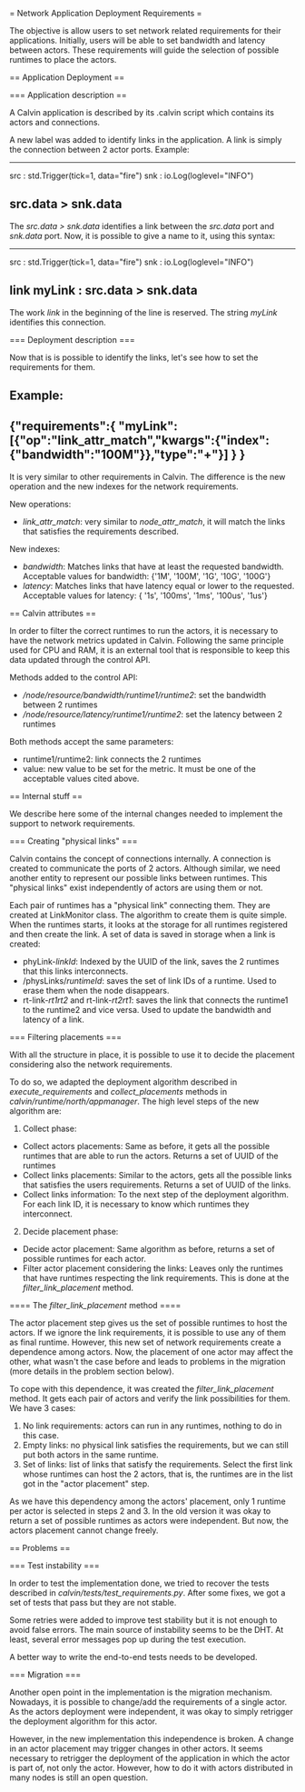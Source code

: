 = Network Application Deployment Requirements =

The objective is allow users to set network related requirements for their applications. 
Initially, users will be able to set bandwidth and latency between actors. These requirements will guide the selection of possible runtimes to place the actors.

== Application Deployment ==

=== Application description ==

A Calvin application is described by its .calvin script which contains its actors and connections.

A new label was added to identify links in the application. A link is simply the connection between 2 actor ports. Example:

---
src : std.Trigger(tick=1, data="fire")
snk : io.Log(loglevel="INFO")

src.data > snk.data
---

The *src.data > snk.data* identifies a link between the *src.data* port and *snk.data* port. Now, it is possible to give a name to it, using this syntax:

---
src : std.Trigger(tick=1, data="fire")
snk : io.Log(loglevel="INFO")

link myLink : src.data > snk.data
---

The work *link* in the beginning of the line is reserved. The string *myLink* identifies this connection.

=== Deployment description ===

Now that is is possible to identify the links, let's see how to set the requirements for them.

Example:
---
{"requirements":{
                 "myLink":[{"op":"link_attr_match","kwargs":{"index":{"bandwidth":"100M"}},"type":"+"}]
                }
}
---

It is very similar to other requirements in Calvin. The difference is the new operation and the new indexes for the network requirements.

New operations:
- *link_attr_match*: very similar to *node_attr_match*, it will match the links that satisfies the requirements described.

New indexes:
- *bandwidth*: Matches links that have at least the requested bandwidth. Acceptable values for bandwidth: {'1M', '100M', '1G', '10G', '100G'}
- *latency*: Matches links that have latency equal or lower to the requested. Acceptable values for latency: { '1s', '100ms', '1ms', '100us', '1us'}

== Calvin attributes ==

In order to filter the correct runtimes to run the actors, it is necessary to have the network metrics updated in Calvin. Following the same principle used for CPU and RAM, it is an external tool that is responsible to keep this data updated through the control API.

Methods added to the control API:
- */node/resource/bandwidth/runtime1/runtime2*: set the bandwidth between 2 runtimes
- */node/resource/latency/runtime1/runtime2*: set the latency between 2 runtimes

Both methods accept the same parameters:
- runtime1/runtime2: link connects the 2 runtimes
- value: new value to be set for the metric. It must be one of the acceptable values cited above.

== Internal stuff ==

We describe here some of the internal changes needed to implement the support to network requirements.

=== Creating "physical links" ===

Calvin contains the concept of connections internally. A connection is created to communicate the ports of 2 actors. Although similar, we need another entity to represent our possible links between runtimes. This "physical links" exist independently of actors are using them or not.

Each pair of runtimes has a "physical link" connecting them. They are created at LinkMonitor class. The algorithm to create them is quite simple. When the runtimes starts, it looks at the storage for all runtimes registered and then create the link. A set of data is saved in storage when a link is created:
- phyLink-*linkId*: Indexed by the UUID of the link, saves the 2 runtimes that this links interconnects.
- /physLinks/*runtimeId*: saves the set of link IDs of a runtime. Used to erase them when the node disappears.
- rt-link-*rt1rt2* and rt-link-*rt2rt1*: saves the link that connects the runtime1 to the runtime2 and vice versa. Used to update the bandwidth and latency of a link.

=== Filtering placements ===

With all the structure in place, it is possible to use it to decide the placement considering also the network requirements.

To do so, we adapted the deployment algorithm described in *execute_requirements* and *collect_placements* methods in *calvin/runtime/north/appmanager*. The high level steps of the new algorithm are:

1. Collect phase:
 - Collect actors placements: Same as before, it gets all the possible runtimes that are able to run the actors. Returns a set of UUID of the runtimes
 - Collect links placements: Similar to the actors, gets all the possible links that satisfies the users requirements. Returns a set of UUID of the links.
 - Collect links information: To the next step of the deployment algorithm. For each link ID, it is necessary to know which runtimes they interconnect.

2. Decide placement phase:
 - Decide actor placement: Same algorithm as before, returns a set of possible runtimes for each actor.
 - Filter actor placement considering the links: Leaves only the runtimes that have runtimes respecting the link requirements. This is done at the *filter_link_placement* method.

==== The *filter_link_placement* method ====

The actor placement step gives us the set of possible runtimes to host the actors. If we ignore the link requirements, it is possible to use any of them as final runtime. However, this new set of network requirements create a dependence among actors. Now, the placement of one actor may affect the other, what wasn't the case before and leads to problems in the migration (more details in the problem section below).

To cope with this dependence, it was created the *filter_link_placement* method. It gets each pair of actors and verify the link possibilities for them. We have 3 cases:

1. No link requirements: actors can run in any runtimes, nothing to do in this case.
2. Empty links: no physical link satisfies the requirements, but we can still put both actors in the same runtime.
3. Set of links: list of links that satisfy the requirements. Select the first link whose runtimes can host the 2 actors, that is, the runtimes are in the list got in the "actor placement" step.

As we have this dependency among the actors' placement, only 1 runtime per actor is selected in steps 2 and 3.
In the old version it was okay to return a set of possible runtimes as actors were independent. But now, the actors placement cannot change freely.

== Problems ==

=== Test instability ===

In order to test the implementation done, we tried to recover the tests described in *calvin/tests/test_requirements.py*. After some fixes, we got a set of tests that pass but they are not stable.

Some retries were added to improve test stability but it is not enough to avoid false errors. The main source of instability seems to be the DHT. At least, several error messages pop up during the test execution.

A better way to write the end-to-end tests needs to be developed.

=== Migration ===

Another open point in the implementation is the migration mechanism. Nowadays, it is possible to change/add the requirements of a single actor. As the actors deployment were independent, it was okay to simply retrigger the deployment algorithm for this actor.

However, in the new implementation this independence is broken. A change in an actor placement may trigger changes in other actors. It seems necessary to retrigger the deployment of the application in which the actor is part of, not only the actor. However, how to do it with actors distributed in many nodes is still an open question.

